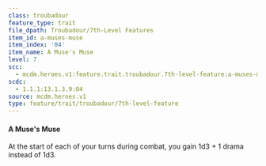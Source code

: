 ```yaml
---
class: troubadour
feature_type: trait
file_dpath: Troubadour/7th-Level Features
item_id: a-muses-muse
item_index: '04'
item_name: A Muse's Muse
level: 7
scc:
  - mcdm.heroes.v1:feature.trait.troubadour.7th-level-feature:a-muses-muse
scdc:
  - 1.1.1:13.1.3.9:04
source: mcdm.heroes.v1
type: feature/trait/troubadour/7th-level-feature
---
```


#### A Muse's Muse

At the start of each of your turns during combat, you gain 1d3 + 1 drama instead of 1d3.
